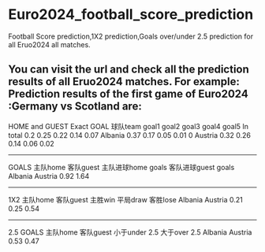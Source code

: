 # Euro2024_football_score_prediction
Football Score prediction,1X2 prediction,Goals over/under 2.5 prediction for all Eruo2024 all matches.

You can visit the url and check all the prediction results of all Eruo2024 matches.
For example: Prediction results of the first game of Euro2024 :Germany vs Scotland are:
----------------------------------------------
HOME and GUEST Exact GOAL
球队team	goal1	goal2	goal3	goal4	goal5
In total	0.2	0.25	0.22	0.14	0.07
Albania	0.37	0.17	0.05	0.01	0
Austria	0.32	0.26	0.14	0.06	0.02

----------------------------------------------
GOALS
主队home	客队guest	主队进球home goals	客队进球guest goals
Albania	Austria	0.92	1.64

----------------------------------------------

1X2
主队home	客队guest	主胜win	平局draw	客胜lose
Albania	Austria	0.21	0.25	0.54

----------------------------------------------
2.5 GOALS
主队home	客队guest	小于under 2.5	大于over 2.5
Albania	Austria	0.53	0.47


